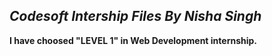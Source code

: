 ## ***Codesoft Intership Files By Nisha Singh***

**I have choosed "LEVEL 1" in Web Development internship.**
